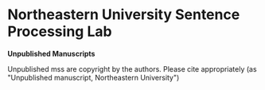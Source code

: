 # Northeastern University Sentence Processing Lab

**Unpublished Manuscripts**

Unpublished mss are copyright by the authors. Please cite appropriately (as "Unpublished manuscript, Northeastern University")
